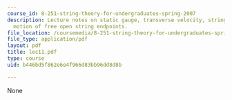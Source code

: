 ```yaml
---
course_id: 8-251-string-theory-for-undergraduates-spring-2007
description: Lecture notes on static gauge, transverse velocity, string action, and
  motion of free open string endpoints.
file_location: /coursemedia/8-251-string-theory-for-undergraduates-spring-2007/b446bd5f862e6e4f966d83bb96dd8d8b_lec11.pdf
file_type: application/pdf
layout: pdf
title: lec11.pdf
type: course
uid: b446bd5f862e6e4f966d83bb96dd8d8b

---
```

None